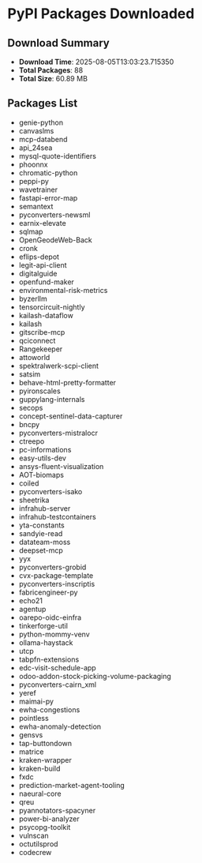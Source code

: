 # PyPI Packages Downloaded

## Download Summary
- **Download Time**: 2025-08-05T13:03:23.715350
- **Total Packages**: 88
- **Total Size**: 60.89 MB

## Packages List
- genie-python
- canvaslms
- mcp-databend
- api_24sea
- mysql-quote-identifiers
- phoonnx
- chromatic-python
- peppi-py
- wavetrainer
- fastapi-error-map
- semantext
- pyconverters-newsml
- earnix-elevate
- sqlmap
- OpenGeodeWeb-Back
- cronk
- eflips-depot
- legit-api-client
- digitalguide
- openfund-maker
- environmental-risk-metrics
- byzerllm
- tensorcircuit-nightly
- kailash-dataflow
- kailash
- gitscribe-mcp
- qciconnect
- Rangekeeper
- attoworld
- spektralwerk-scpi-client
- satsim
- behave-html-pretty-formatter
- pyironscales
- guppylang-internals
- secops
- concept-sentinel-data-capturer
- bncpy
- pyconverters-mistralocr
- ctreepo
- pc-informations
- easy-utils-dev
- ansys-fluent-visualization
- AOT-biomaps
- coiled
- pyconverters-isako
- sheetrika
- infrahub-server
- infrahub-testcontainers
- yta-constants
- sandyie-read
- datateam-moss
- deepset-mcp
- yyx
- pyconverters-grobid
- cvx-package-template
- pyconverters-inscriptis
- fabricengineer-py
- echo21
- agentup
- oarepo-oidc-einfra
- tinkerforge-util
- python-mommy-venv
- ollama-haystack
- utcp
- tabpfn-extensions
- edc-visit-schedule-app
- odoo-addon-stock-picking-volume-packaging
- pyconverters-cairn_xml
- yeref
- maimai-py
- ewha-congestions
- pointless
- ewha-anomaly-detection
- gensvs
- tap-buttondown
- matrice
- kraken-wrapper
- kraken-build
- fxdc
- prediction-market-agent-tooling
- naeural-core
- qreu
- pyannotators-spacyner
- power-bi-analyzer
- psycopg-toolkit
- vulnscan
- octutilsprod
- codecrew
